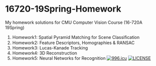# 16720-19Spring-Homework
My homework solutions for CMU Computer Vision Course (16-720A 19Spring)
1. Homework1: Spatial Pyramid Matching for Scene Classiﬁcation
2. Homework2: Feature Descriptors, Homographies & RANSAC
3. Homework3: Lucas-Kanade Tracking
4. Homework4: 3D Reconstruction
5. Homework5: Neural Networks for Recognition
[![996.icu](https://img.shields.io/badge/link-996.icu-red.svg)](https://996.icu)
[![LICENSE](https://img.shields.io/badge/license-Anti%20996-blue.svg)](https://github.com/996icu/996.ICU/blob/master/LICENSE)
